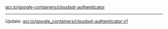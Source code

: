 [gcr.io/google-containers/cloudsql-authenticator](https://hub.docker.com/r/cruse/cloudsql-authenticator/tags/) 

----
Update: [gcr.io/google_containers/cloudsql-authenticator:v1](https://hub.docker.com/r/cruse/cloudsql-authenticator/tags/)

